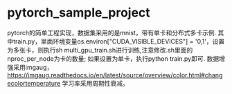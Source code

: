 # pytorch_sample_project
pytorch的简单工程实现，数据集采用的是mnist，带有单卡和分布式多卡示例.
其中train.py，里面环境变量os.environ["CUDA_VISIBLE_DEVICES"] = '0,1'，设置为多张卡，则执行sh multi_gpu_train.sh进行训练,注意修改.sh里面的nproc_per_node为卡的数量;
如果设置为单卡，执行python train.py即可.
数据增强采用imgaug，https://imgaug.readthedocs.io/en/latest/source/overview/color.html#changecolortemperature
学习率采用周期性衰减。
